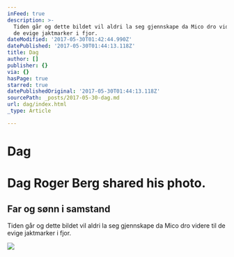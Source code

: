 ```yaml
---
inFeed: true
description: >-
  Tiden går og dette bildet vil aldri la seg gjennskape da Mico dro videre til
  de evige jaktmarker i fjor.
dateModified: '2017-05-30T01:42:44.990Z'
datePublished: '2017-05-30T01:44:13.118Z'
title: Dag
author: []
publisher: {}
via: {}
hasPage: true
starred: true
datePublishedOriginal: '2017-05-30T01:44:13.118Z'
sourcePath: _posts/2017-05-30-dag.md
url: dag/index.html
_type: Article

---
```

# Dag

# Dag Roger Berg shared his photo.

## Far og sønn i samstand
Tiden går og dette bildet vil aldri la seg gjennskape da Mico dro videre til de evige jaktmarker i fjor.

<article style=""><img src="https://scontent.xx.fbcdn.net/v/t1.0-9/s720x720/602383_10151399623892115_1568669984_n.jpg?oh=d22e71571e10ba9cbf5fc3e1be87cd2e&amp;oe=59AA6E09" /></article>